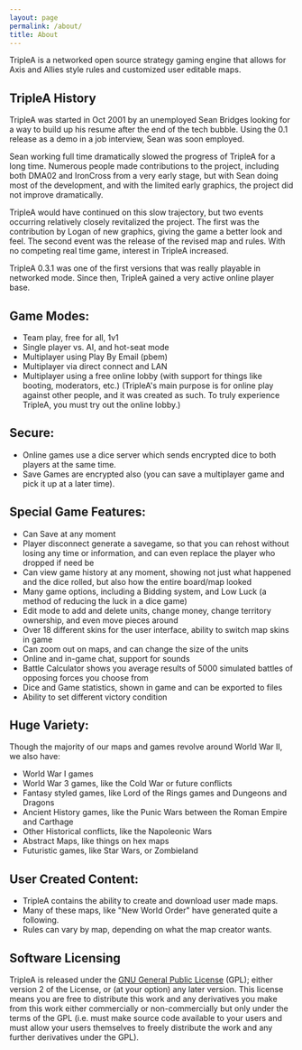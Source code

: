 ```yaml
---
layout: page
permalink: /about/
title: About
---
```



TripleA is a networked open source strategy gaming engine that allows for Axis and Allies style rules and customized user editable maps.


## TripleA History

TripleA was started in Oct 2001 by an unemployed Sean Bridges looking for a way to build up his resume after the end of the tech bubble. Using the 0.1 release as a demo in a job interview, Sean was soon employed.

Sean working full time dramatically slowed the progress of TripleA for a long time. Numerous people made contributions to the project, including both DMA02 and IronCross from a very early stage, but with Sean doing most of the development, and with the limited early graphics, the project did not improve dramatically.

TripleA would have continued on this slow trajectory, but two events occurring relatively closely revitalized the project. The first was the contribution by Logan of new graphics, giving the game a better look and feel. The second event was the release of the revised map and rules. With no competing real time game, interest in TripleA increased.

TripleA 0.3.1 was one of the first versions that was really playable in networked mode. Since then, TripleA gained a very active online player base.


## Game Modes:

* Team play, free for all, 1v1
* Single player vs. AI, and hot-seat mode
* Multiplayer using Play By Email (pbem)
* Multiplayer via direct connect and LAN
* Multiplayer using a free online lobby (with support for things like booting, moderators, etc.)
(TripleA's main purpose is for online play against other people, and it was created as such. To truly experience TripleA, you must try out the online lobby.)

## Secure:
* Online games use a dice server which sends encrypted dice to both players at the same time.
* Save Games are encrypted also (you can save a multiplayer game and pick it up at a later time).

## Special Game Features:
* Can Save at any moment
* Player disconnect generate a savegame, so that you can rehost without losing any time or information, and can even replace the player who dropped if need be
* Can view game history at any moment, showing not just what happened and the dice rolled, but also how the entire board/map looked
* Many game options, including a Bidding system, and Low Luck (a method of reducing the luck in a dice game)
* Edit mode to add and delete units, change money, change territory ownership, and even move pieces around
* Over 18 different skins for the user interface, ability to switch map skins in game
* Can zoom out on maps, and can change the size of the units
* Online and in-game chat, support for sounds
* Battle Calculator shows you average results of 5000 simulated battles of opposing forces you choose from
* Dice and Game statistics, shown in game and can be exported to files
* Ability to set different victory condition

## Huge Variety:
Though the majority of our maps and games revolve around World War II, we also have:
* World War I games
* World War 3 games, like the Cold War or future conflicts
* Fantasy styled games, like Lord of the Rings games and Dungeons and Dragons
* Ancient History games, like the Punic Wars between the Roman Empire and Carthage
* Other Historical conflicts, like the Napoleonic Wars
* Abstract Maps, like things on hex maps
* Futuristic games, like Star Wars, or Zombieland

## User Created Content:
* TripleA contains the ability to create and download user made maps.
* Many of these maps, like "New World Order" have generated quite a following.
* Rules can vary by map, depending on what the map creator wants.

## Software Licensing

TripleA is released under the [GNU General Public License](https://www.gnu.org/licenses/old-licenses/gpl-2.0.html) (GPL); either version 2
of the License, or (at your option) any later version. This license means you are free to distribute this work and any derivatives you make from this work either commercially or non-commercially but only under the terms of the GPL (i.e. must make source code available to your users and must allow your users themselves to freely distribute the work and any further derivatives under the GPL).

